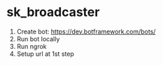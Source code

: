 # sk_broadcaster

1. Create bot: https://dev.botframework.com/bots/
2. Run bot locally
3. Run ngrok
4. Setup url at 1st step